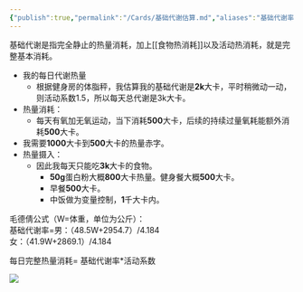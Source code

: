 ```yaml
---
{"publish":true,"permalink":"/Cards/基础代谢估算.md","aliases":"基础代谢率 BMR Basal Metabolic Rate","title":"基础代谢估算","created":"2022-09-22","modified":"2023-03-14","published":"2025-07-12T17:50:43.166+08:00","cssclasses":""}
---
```



基础代谢是指完全静止的热量消耗，加上[[食物热消耗]]以及活动热消耗，就是完整基本消耗。

- 我的每日代谢热量
	- 根据健身房的体脂秤，我估算我的基础代谢是**2k**大卡，平时稍微动一动，则活动系数1.5，所以每天总代谢是3k大卡。
- 热量消耗：
	- 每天有氧加无氧运动，当下消耗**500**大卡，后续的持续过量氧耗能额外消耗**500**大卡。
- 我需要**1000**大卡到**500**大卡的热量赤字。
- 热量摄入：
	- 因此我每天只能吃**3k**大卡的食物。
		- **50g**蛋白粉大概**800**大卡热量。健身餐大概**500**大卡。
		- 早餐**500**大卡。
		- 中饭做为变量控制，**1**千大卡内。

毛德倩公式（W=体重，单位为公斤）：  
基础代谢率=男：（48.5W+2954.7）/4.184  
女：（41.9W+2869.1）/4.184

每日完整热量消耗= 基础代谢率\*活动系数

![](https://img.oldwinter.top/20221205233011.png)